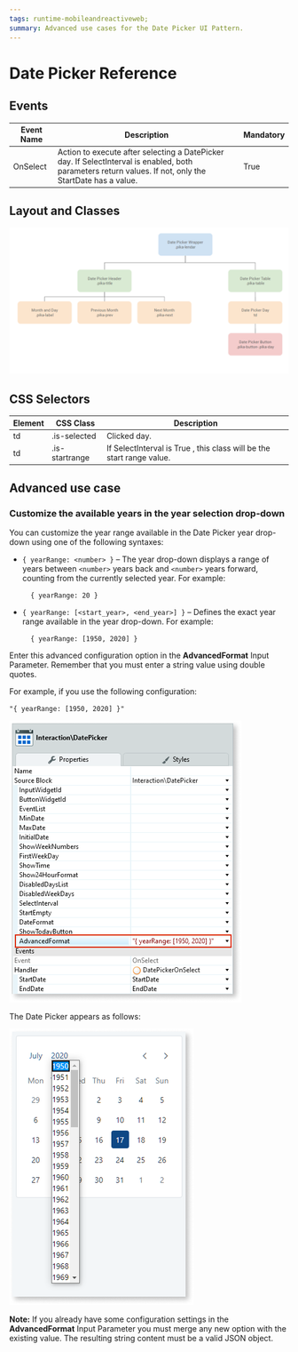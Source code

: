 ```yaml
---
tags: runtime-mobileandreactiveweb;  
summary: Advanced use cases for the Date Picker UI Pattern.
---
```


# Date Picker Reference

## Events

| **Event Name** |  **Description** |  **Mandatory**  |
| ---|---|--- |  
| OnSelect | Action to execute after selecting a DatePicker day. If SelectInterval is enabled, both parameters return values. If not, only the StartDate has a value.  |  True  |
  
## Layout and Classes

![](images/datepicker_layout_classes.png?width=700)

## CSS Selectors

| **Element** |  **CSS Class** |  **Description**  |
|---|---|---  
| td | .is-selected  | Clicked day. | 
| td | .is-startrange  | If SelectInterval is True , this class will be the start range value.  |

## Advanced use case

### Customize the available years in the year selection drop-down

You can customize the year range available in the Date Picker year drop-down using one of the following syntaxes:

* `{ yearRange: <number> }` – The year drop-down displays a range of years between `<number>` years back and `<number>` years forward, counting from the currently selected year. For example:

        { yearRange: 20 }

* `{ yearRange: [<start_year>, <end_year>] }` – Defines the exact year range available in the year drop-down. For example:

        { yearRange: [1950, 2020] }

Enter this advanced configuration option in the **AdvancedFormat** Input Parameter. Remember that you must enter a string value using double quotes.

For example, if you use the following configuration:

```
"{ yearRange: [1950, 2020] }"
```

![Date Picker AdvancedFormat configuration ](images/date-picker-year-configuration.png)

The Date Picker appears as follows:

![Date Picker example in runtime](images/date-picker-year-example.png)

**Note:** If you already have some configuration settings in the **AdvancedFormat** Input Parameter you must merge any new option with the existing value. The resulting string content must be a valid JSON object.
